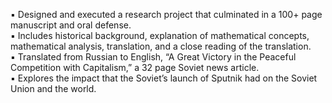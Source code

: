 ▪ Designed and executed a research project that culminated in a 100+ page manuscript and oral defense. \
▪ Includes historical background, explanation of mathematical concepts, mathematical analysis, translation, and a close
reading of the translation. \
▪ Translated from Russian to English, “A Great Victory in the Peaceful Competition with Capitalism,” a 32 page Soviet
news article. \
▪ Explores the impact that the Soviet’s launch of Sputnik had on the Soviet Union and the world.
